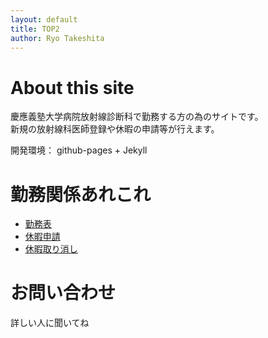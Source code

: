 ```yaml
---
layout: default
title: TOP2
author: Ryo Takeshita
---
```


# About this site
慶應義塾大学病院放射線診断科で勤務する方の為のサイトです。  
新規の放射線科医師登録や休暇の申請等が行えます。  
  
開発環境： github-pages + Jekyll   

# 勤務関係あれこれ
* [勤務表](https://www.dropbox.com/s/hg4fywdx3k3ikom/duty.pdf?dl=0)
* [休暇申請](./newHoliday.md)
* [休暇取り消し](./modHoliday.md)
  
# お問い合わせ
詳しい人に聞いてね


